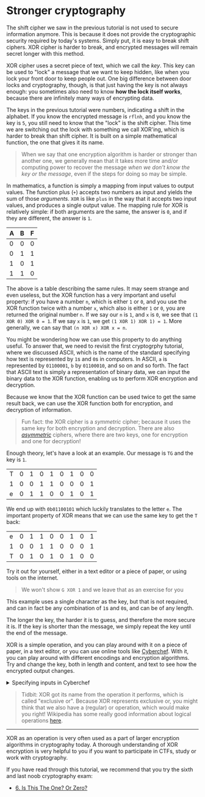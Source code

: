 # Stronger cryptography

The shift cipher we saw in the previous tutorial is not used to secure
information anymore. This is because it does not provide the cryptographic
security required by today's systems. Simply put, it is easy to break shift
ciphers. XOR cipher is harder to break, and encrypted messages will remain
secret longer with this method.

XOR cipher uses a secret piece of text, which we call the *key*. This key can
be used to "lock" a message that we want to keep hidden, like when you lock
your front door to keep people out. One big difference between door locks and
cryptography, though, is that just having the key is not always enough: you
sometimes also need to know **how the lock itself works**, because there are
infinitely many ways of encrypting data.

The keys in the previous tutorial were numbers, indicating a shift in the
alphabet. If you know the encrypted message is `rflnh`, and you know the key is
`5`, you still need to know that the "lock" is the shift cipher.  This time we
are switching out the lock with something we call XOR'ing, which is harder to
break than shift cipher. It is built on a simple mathematical function, the one
that gives it its name.

> When we say that one encryption algorithm is harder or stronger than another
> one, we generally mean that it takes more time and/or computing power to
> recover the message *when we don't know the key or the message*, even if the
> steps for doing so may be simple.

In mathematics, a function is simply a mapping from input values to output
values. The function plus (`+`) accepts two numbers as input and yields the sum
of those *arguments*. `XOR` is like `plus` in the way that it accepts two input
values, and produces a single output value. The mapping rule for XOR is
relatively simple: if both arguments are the same, the answer is `0`, and if
they are different, the answer is `1`.

| A | B | F |
|---|---|---|
| 0 | 0 | 0 |
| 0 | 1 | 1 |
| 1 | 0 | 1 |
| 1 | 1 | 0 |

The above is a table describing the same rules. It may seem strange and even
useless, but the XOR function has a very important and useful property: if you
have a number `n`, which is either `1` or `0`, and you use the XOR function
twice with a number `x`, which also is either `1` or `0`, you are returned the
original number `n`.
If we say our `n` is `1`, and `x` is `0`, we see that `(1 XOR 0) XOR 0 = 1`. If
we say `x` is `1`, we get `(1 XOR 1) XOR 1) = 1`.
More generally, we can say that `(n XOR x) XOR x = n`.

You might be wondering how we can use this property to do anything useful.
To answer that, we need to revisit the first cryptogrphy tutorial, where we
discussed ASCII, which is the name of the standard specifying how text is
represented by `1`s and `0`s in computers.
In ASCII, `a` is represented by `01100001`, `b` by `01100010`, and so on and so
forth.
The fact that ASCII text is simply a representation of binary data, we can
input the binary data to the XOR function, enabling us to perform XOR
encryption and decryption.

Because we know that the XOR function can be used twice to get the same result
back, we can use the XOR function both for encryption, and decryption of
information.

> Fun fact: the XOR cipher is a *symmetric* cipher; because it uses the same
> key for both encryption and decryption. There are also
> [*asymmetric*](https://en.wikipedia.org/wiki/Public-key_cryptography)
> ciphers, where there are two keys, one for encryption and one for decryption!

Enough theory, let's have a look at an example. Our message is `TG` and the key
is `1`.

|   |   |   |   |   |   |   |   |   |
|---|---|---|---|---|---|---|---|---|
| T | 0 | 1 | 0 | 1 | 0 | 1 | 0 | 0 |
| 1 | 0 | 0 | 1 | 1 | 0 | 0 | 0 | 1 |
| e | 0 | 1 | 1 | 0 | 0 | 1 | 0 | 1 |

We end up with `0b01100101` which luckily translates to the letter `e`.
The important property of XOR means that we can use the same key to get the `T` back:

|   |   |   |   |   |   |   |   |   |
| - | - | - | - | - | - | - | - | - |
| e | 0 | 1 | 1 | 0 | 0 | 1 | 0 | 1 |
| 1 | 0 | 0 | 1 | 1 | 0 | 0 | 0 | 1 |
| T | 0 | 1 | 0 | 1 | 0 | 1 | 0 | 0 |

Try it out for yourself, either in a text editor or a piece of paper, or using tools on the internet.

> We won't show `G XOR 1` and we leave that as an exercise for you

This example uses a single character as the key, but that is not required, and can in fact be any combination of `1`s and `0`s, and can be of any length.

The longer the key, the harder it is to guess, and therefore the more secure it is. If the key is shorter than the message, we simply repeat the key until the end of the message.

XOR is a simple operation, and you can play around with it on a piece of paper, in a text editor, or you can use online tools like [Cyberchef](https://gchq.github.io/CyberChef/).
With it, you can play around with different encodings and encryption algorithms. Try and change the key, both in length and content, and text to see how the encrypted output changes.

<details><summary>Specifying inputs in Cyberchef</summary>
Cyberchef is a great tool but can be a bit confusing to use.
One thing you have to remember is to specify what kind of
data you have as input. The default is ASCII, so if you have
something else as input, you have to add that as a step in
the recipe. <a href=https://gchq.github.io/CyberChef/#recipe=From_Binary('Space')&input=MDEwMTAxMDAgMDExMDEwMDAgMDExMDAxMDEgMDAxMDAwMDAgMDEwMDAxMTEgMDExMDAwMDEgMDExMTAxMDAgMDExMDEwMDAgMDExMDAxMDEgMDExMTAwMTAgMDExMDEwMDEgMDExMDExMTAgMDExMDAxMTE>Here's</a>
 one example taking binary as input, 
 and <a href=https://gchq.github.io/CyberChef/#recipe=From_Base64('A-Za-z0-9%2B/%3D',true)&input=VkdobElFZGhkR2hsY21sdVp3PT0>here's</a> one with Base64.
</details>

> Tidbit: XOR got its name from the operation it performs, which is called
> "exclusive or". Because XOR represents exclusive or, you might think that we
> also have a (regular) or operation, which would make you right! Wikipedia has
> some really good information about logical operations [here](https://en.wikipedia.org/wiki/Boolean_algebra#Operations).

----------

XOR as an operation is very often used as a part of larger encryption algorithms in cryptography today. A thorough understanding of XOR encryption is very helpful to you if you want to participate in CTFs, study or work with cryptography.

If you have read through this tutorial, we recommend that you try the sixth
and last noob cryptography exam:

- [6. Is This The One? Or Zero?](link.to.task.here)
